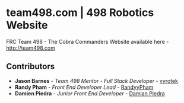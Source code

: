 # team498.com | 498 Robotics Website
FRC Team 498 - The Cobra Commanders Website available here - http://team498.com
## Contributors
* **Jason Barnes** - *Team 498 Mentor* - *Full Stack Developer* - [vyrotek](https://github.com/vyrotek)
* **Randy Pham** - *Front End Developer Lead* - [RandyyPham](https://github.com/randyypham)
* **Damien Piedra** - *Junior Front End Developer* - [Damian Piedra](https://github.com/DamianPX)
